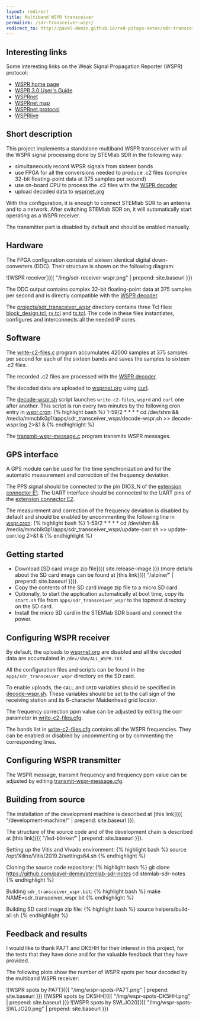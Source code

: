 ```yaml
---
layout: redirect
title: Multiband WSPR transceiver
permalink: /sdr-transceiver-wspr/
redirect_to: http://pavel-demin.github.io/red-pitaya-notes/sdr-transceiver-wspr-122-88/
---
```


Interesting links
-----

Some interesting links on the Weak Signal Propagation Reporter (WSPR) protocol:

 - [WSPR home page](http://physics.princeton.edu/pulsar/k1jt/wspr.html)
 - [WSPR 3.0 User's Guide](http://physics.princeton.edu/pulsar/k1jt/WSPR_3.0_User.pdf)
 - [WSPRnet](http://wsprnet.org)
 - [WSPRnet map](http://wsprnet.org/drupal/wsprnet/map)
 - [WSPRnet protocol](http://wsprnet.org/automate.txt)
 - [WSPRlive](https://wsprlive.net)

Short description
-----

This project implements a standalone multiband WSPR transceiver with all the WSPR signal processing done by STEMlab SDR in the following way:

 - simultaneously record WPSR signals from sixteen bands
 - use FPGA for all the conversions needed to produce .c2 files (complex 32-bit floating-point data at 375 samples per second)
 - use on-board CPU to process the .c2 files with the [WSPR decoder](https://sourceforge.net/p/wsjt/wsjt/HEAD/tree/branches/wsjtx/lib/wsprd/)
 - upload decoded data to [wsprnet.org](http://wsprnet.org)

With this configuration, it is enough to connect STEMlab SDR to an antenna and to a network. After switching STEMlab SDR on, it will automatically start operating as a WSPR receiver.

The transmitter part is disabled by default and should be enabled manually.

Hardware
-----

The FPGA configuration consists of sixteen identical digital down-converters (DDC). Their structure is shown on the following diagram:

![WSPR receiver]({{ "/img/sdr-receiver-wspr.png" | prepend: site.baseurl }})

The DDC output contains complex 32-bit floating-point data at 375 samples per second and is directly compatible with the [WSPR decoder](https://sourceforge.net/p/wsjt/wsjt/HEAD/tree/branches/wsjtx/lib/wsprd/).

The [projects/sdr_transceiver_wspr](https://github.com/pavel-demin/stemlab-sdr-notes/tree/master/projects/sdr_transceiver_wspr) directory contains three Tcl files: [block_design.tcl](https://github.com/pavel-demin/stemlab-sdr-notes/blob/master/projects/sdr_transceiver_wspr/block_design.tcl), [rx.tcl](https://github.com/pavel-demin/stemlab-sdr-notes/blob/master/projects/sdr_transceiver_wspr/rx.tcl) and [tx.tcl](https://github.com/pavel-demin/stemlab-sdr-notes/blob/master/projects/sdr_transceiver_wspr/tx.tcl). The code in these files instantiates, configures and interconnects all the needed IP cores.

Software
-----

The [write-c2-files.c](https://github.com/pavel-demin/stemlab-sdr-notes/tree/master/projects/sdr_transceiver_wspr/app/write-c2-files.c) program accumulates 42000 samples at 375 samples per second for each of the sixteen bands and saves the samples to sixteen .c2 files.

The recorded .c2 files are processed with the [WSPR decoder](https://sourceforge.net/p/wsjt/wsjt/HEAD/tree/branches/wsjtx/lib/wsprd/).

The decoded data are uploaded to [wsprnet.org](http://wsprnet.org) using [curl](https://curl.haxx.se).

The [decode-wspr.sh](https://github.com/pavel-demin/stemlab-sdr-notes/tree/master/projects/sdr_transceiver_wspr/app/decode-wspr.sh) script launches `write-c2-files`, `wsprd` and `curl` one after another. This script is run every two minutes by the following cron entry in [wspr.cron](https://github.com/pavel-demin/stemlab-sdr-notes/tree/master/projects/sdr_transceiver_wspr/app/wspr.cron):
{% highlight bash %}
1-59/2 * * * * cd /dev/shm && /media/mmcblk0p1/apps/sdr_transceiver_wspr/decode-wspr.sh >> decode-wspr.log 2>&1 &
{% endhighlight %}

The [transmit-wspr-message.c](https://github.com/pavel-demin/stemlab-sdr-notes/tree/master/projects/sdr_transceiver_wspr/app/transmit-wspr-message.c) program transmits WSPR messages.

GPS interface
-----

A GPS module can be used for the time synchronization and for the automatic measurement and correction of the frequency deviation.

The PPS signal should be connected to the pin DIO3_N of the [extension connector E1](http://redpitaya.readthedocs.io/en/latest/developerGuide/125-14/extent.html#extension-connector-e1). The UART interface should be connected to the UART pins of the [extension connector E2](http://redpitaya.readthedocs.io/en/latest/developerGuide/125-14/extent.html#extension-connector-e2).

The measurement and correction of the frequency deviation is disabled by default and should be enabled by uncommenting the following line in [wspr.cron](https://github.com/pavel-demin/stemlab-sdr-notes/tree/master/projects/sdr_transceiver_wspr/app/wspr.cron):
{% highlight bash %}
1-59/2 * * * * cd /dev/shm && /media/mmcblk0p1/apps/sdr_transceiver_wspr/update-corr.sh >> update-corr.log 2>&1 &
{% endhighlight %}

Getting started
-----

 - Download [SD card image zip file]({{ site.release-image }}) (more details about the SD card image can be found at [this link]({{ "/alpine/" | prepend: site.baseurl }})).
 - Copy the contents of the SD card image zip file to a micro SD card.
 - Optionally, to start the application automatically at boot time, copy its `start.sh` file from `apps/sdr_transceiver_wspr` to the topmost directory on the SD card.
 - Install the micro SD card in the STEMlab SDR board and connect the power.

Configuring WSPR receiver
-----

By default, the uploads to [wsprnet.org](http://wsprnet.org) are disabled and all the decoded data are accumulated in `/dev/shm/ALL_WSPR.TXT`.

All the configuration files and scripts can be found in the `apps/sdr_transceiver_wspr` directory on the SD card.

To enable uploads, the `CALL` and `GRID` variables should be specified in [decode-wspr.sh](https://github.com/pavel-demin/stemlab-sdr-notes/tree/master/projects/sdr_transceiver_wspr/app/decode-wspr.sh#L4-L5). These variables should be set to the call sign of the receiving station and its 6-character Maidenhead grid locator.

The frequency correction ppm value can be adjusted by editing the corr parameter in [write-c2-files.cfg](https://github.com/pavel-demin/stemlab-sdr-notes/tree/master/projects/sdr_transceiver_wspr/app/write-c2-files.cfg).

The bands list in [write-c2-files.cfg](https://github.com/pavel-demin/stemlab-sdr-notes/tree/master/projects/sdr_transceiver_wspr/app/write-c2-files.cfg) contains all the WSPR frequencies. They can be enabled or disabled by uncommenting or by commenting the corresponding lines.

Configuring WSPR transmitter
-----

The WSPR message, transmit frequency and frequency ppm value can be adjusted by editing [transmit-wspr-message.cfg](https://github.com/pavel-demin/stemlab-sdr-notes/tree/master/projects/sdr_transceiver_wspr/app/transmit-wspr-message.cfg).


Building from source
-----

The installation of the development machine is described at [this link]({{ "/development-machine/" | prepend: site.baseurl }}).

The structure of the source code and of the development chain is described at [this link]({{ "/led-blinker/" | prepend: site.baseurl }}).

Setting up the Vitis and Vivado environment:
{% highlight bash %}
source /opt/Xilinx/Vitis/2019.2/settings64.sh
{% endhighlight %}

Cloning the source code repository:
{% highlight bash %}
git clone https://github.com/pavel-demin/stemlab-sdr-notes
cd stemlab-sdr-notes
{% endhighlight %}

Building `sdr_transceiver_wspr.bit`:
{% highlight bash %}
make NAME=sdr_transceiver_wspr bit
{% endhighlight %}

Building SD card image zip file:
{% highlight bash %}
source helpers/build-all.sh
{% endhighlight %}

Feedback and results
-----

I would like to thank PA7T and DK5HH for their interest in this project, for the tests that they have done and for the valuable feedback that they have provided.

The following plots show the number of WSPR spots per hour decoded by the multiband WSPR receiver:

![WSPR spots by PA7T]({{ "/img/wspr-spots-PA7T.png" | prepend: site.baseurl }})
![WSPR spots by DK5HH]({{ "/img/wspr-spots-DK5HH.png" | prepend: site.baseurl }})
![WSPR spots by SWLJO20]({{ "/img/wspr-spots-SWLJO20.png" | prepend: site.baseurl }})
